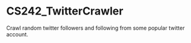 # CS242_TwitterCrawler
Crawl random twitter followers and following from some popular twitter account.
